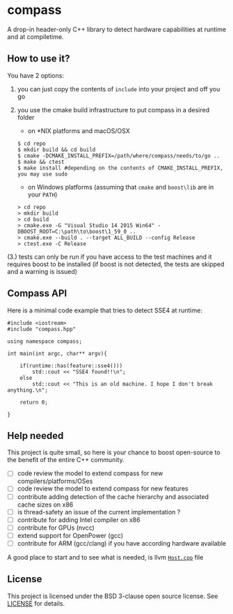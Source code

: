 # compass

A drop-in header-only C++ library to detect hardware capabilities at runtime and at compiletime.

## How to use it?

You have 2 options:

1. you can just copy the contents of `include` into your project and off you go

2. you use the cmake build infrastructure to put compass in a desired folder

    - on *NIX platforms and macOS/OSX
    ```
    $ cd repo
    $ mkdir build && cd build
    $ cmake -DCMAKE_INSTALL_PREFIX=/path/where/compass/needs/to/go ..
    $ make && ctest
    $ make install #depending on the contents of CMAKE_INSTALL_PREFIX, you may use sudo
    ```

    - on Windows platforms (assuming that `cmake` and `boost\lib` are in your `PATH`)
	```
	> cd repo
	> mkdir build
	> cd build
	> cmake.exe -G "Visual Studio 14 2015 Win64" -DBOOST_ROOT=C:\path\to\boost\1_59_0 ..
	> cmake.exe --build . --target ALL_BUILD --config Release
	> ctest.exe -C Release
	```

(3.) tests can only be run if you have access to the test machines and it requires boost to be installed (if boost is not detected, the tests are skipped and a warning is issued)

## Compass API

Here is a minimal code example that tries to detect SSE4 at runtime:

```
#include <iostream>
#include "compass.hpp"

using namespace compass;

int main(int argc, char** argv){

    if(runtime::has(feature::sse4()))
        std::cout << "SSE4 found!!\n";
    else
        std::cout << "This is an old machine. I hope I don't break anything.\n";
        
    return 0;

}

```

## Help needed 

This project is quite small, so here is your chance to boost open-source to the benefit of the entire C++ community.

- [ ] code review the model to extend compass for new compilers/platforms/OSes
- [ ] code review the model to extend compass for new features
- [ ] contribute adding detection of the cache hierarchy and associated cache sizes on x86 
- [ ] is thread-safety an issue of the current implementation ?
- [ ] contribute for adding Intel compiler on x86
- [ ] contribute for GPUs (nvcc)
- [ ] extend support for OpenPower (gcc)
- [ ] contribute for ARM (gcc/clang) if you have according hardware available

A good place to start and to see what is needed, is llvm [`Host.cpp`](http://llvm.org/docs/doxygen/html/Host_8cpp_source.html) file

## License

This project is licensed under the BSD 3-clause open source license. See [LICENSE](LICENSE) for details.
